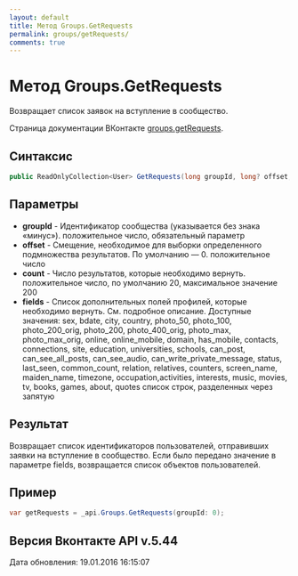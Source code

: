```yaml
---
layout: default
title: Метод Groups.GetRequests
permalink: groups/getRequests/
comments: true
---
```

# Метод Groups.GetRequests
Возвращает список заявок на вступление в сообщество.

Страница документации ВКонтакте [groups.getRequests](https://vk.com/dev/groups.getRequests).

## Синтаксис
``` csharp
public ReadOnlyCollection<User> GetRequests(long groupId, long? offset, long? count, UsersFields fields)
```

## Параметры
+ **groupId** - Идентификатор сообщества (указывается без знака «минус»). положительное число, обязательный параметр
+ **offset** - Смещение, необходимое для выборки определенного подмножества результатов. По умолчанию — 0. положительное число
+ **count** - Число результатов, которые необходимо вернуть. положительное число, по умолчанию 20, максимальное значение 200
+ **fields** - Список дополнительных полей профилей, которые необходимо вернуть. См. подробное описание. 
Доступные значения: sex, bdate, city, country, photo_50, photo_100, photo_200_orig, photo_200, photo_400_orig, photo_max, photo_max_orig, online, online_mobile, domain, has_mobile, contacts, connections, site, education, universities, schools, can_post, can_see_all_posts, can_see_audio, can_write_private_message, status, last_seen, common_count, relation, relatives, counters, screen_name, maiden_name, timezone, occupation,activities, interests, music, movies, tv, books, games, about, quotes список строк, разделенных через запятую

## Результат
Возвращает список идентификаторов пользователей, отправивших заявки на вступление в сообщество. 
Если было передано значение в параметре fields, возвращается список объектов пользователей.

## Пример
``` csharp
var getRequests = _api.Groups.GetRequests(groupId: 0);
```

## Версия Вконтакте API v.5.44
Дата обновления: 19.01.2016 16:15:07
